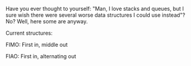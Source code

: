 Have you ever thought to yourself: "Man, I love stacks and queues, but I sure wish there were several worse data structures I could use instead"? No? Well, here some are anyway.

Current structures:

FIMO: First in, middle out

FIAO: First in, alternating out